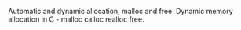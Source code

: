 Automatic and dynamic allocation, malloc and free.
Dynamic memory allocation in C - malloc calloc realloc free.
